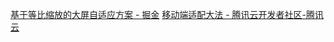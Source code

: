 [基于等比缩放的大屏自适应方案 - 掘金](https://juejin.cn/post/6966103143402700837)
[移动端适配大法 - 腾讯云开发者社区-腾讯云](https://cloud.tencent.com/developer/article/1547856?cps_key=1d358d18a7a17b4a6df8d67a62fd3d3d)
